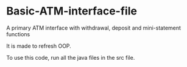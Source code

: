 # Basic-ATM-interface-file
A primary ATM interface with withdrawal, deposit and mini-statement functions

It is made to refresh OOP.

To use this code, run all the java files in the src file.
